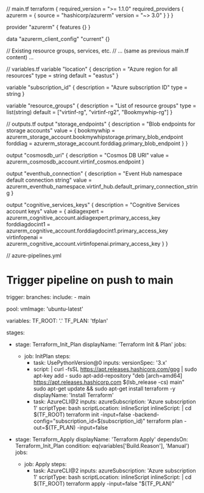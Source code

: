 // main.tf
terraform {
  required_version = ">= 1.1.0"
  required_providers {
    azurerm = {
      source  = "hashicorp/azurerm"
      version = "~> 3.0"
    }
  }
}

provider "azurerm" {
  features {}
}

data "azurerm_client_config" "current" {}

// Existing resource groups, services, etc.
// ... (same as previous main.tf content) ...

// variables.tf
variable "location" {
  description = "Azure region for all resources"
  type        = string
  default     = "eastus"
}

variable "subscription_id" {
  description = "Azure subscription ID"
  type        = string
}

variable "resource_groups" {
  description = "List of resource groups"
  type        = list(string)
  default     = ["virtinf-rg", "virtinf-rg2", "Bookmywhip-rg"]
}

// outputs.tf
output "storage_endpoints" {
  description = "Blob endpoints for storage accounts"
  value = {
    bookmywhip = azurerm_storage_account.bookmywhipstorage.primary_blob_endpoint
    forddiag   = azurerm_storage_account.forddiag.primary_blob_endpoint
  }
}

output "cosmosdb_uri" {
  description = "Cosmos DB URI"
  value       = azurerm_cosmosdb_account.virtinf_cosmos.endpoint
}

output "eventhub_connection" {
  description = "Event Hub namespace default connection string"
  value       = azurerm_eventhub_namespace.virtinf_hub.default_primary_connection_string
}

output "cognitive_services_keys" {
  description = "Cognitive Services account keys"
  value = {
    aidiagexpert      = azurerm_cognitive_account.aidiagexpert.primary_access_key
    forddiagdocint1   = azurerm_cognitive_account.forddiagdocint1.primary_access_key
    virtinfopenai     = azurerm_cognitive_account.virtinfopenai.primary_access_key
  }
}

// azure-pipelines.yml
# Trigger pipeline on push to main
trigger:
  branches:
    include:
      - main

pool:
  vmImage: 'ubuntu-latest'

variables:
  TF_ROOT: '.'
  TF_PLAN: 'tfplan'

stages:
  - stage: Terraform_Init_Plan
    displayName: 'Terraform Init & Plan'
    jobs:
      - job: InitPlan
        steps:
          - task: UsePythonVersion@0
            inputs:
              versionSpec: '3.x'
          - script: |
              curl -fsSL https://apt.releases.hashicorp.com/gpg | sudo apt-key add -
              sudo apt-add-repository "deb [arch=amd64] https://apt.releases.hashicorp.com $(lsb_release -cs) main"
              sudo apt-get update && sudo apt-get install terraform -y
            displayName: 'Install Terraform'
          - task: AzureCLI@2
            inputs:
              azureSubscription: 'Azure subscription 1'
              scriptType: bash
              scriptLocation: inlineScript
              inlineScript: |
                cd $(TF_ROOT)
                terraform init -input=false -backend-config="subscription_id=$(subscription_id)"
                terraform plan -out=$(TF_PLAN) -input=false

  - stage: Terraform_Apply
    displayName: 'Terraform Apply'
    dependsOn: Terraform_Init_Plan
    condition: eq(variables['Build.Reason'], 'Manual')
    jobs:
      - job: Apply
        steps:
          - task: AzureCLI@2
            inputs:
              azureSubscription: 'Azure subscription 1'
              scriptType: bash
              scriptLocation: inlineScript
              inlineScript: |
                cd $(TF_ROOT)
                terraform apply -input=false "$(TF_PLAN)"

